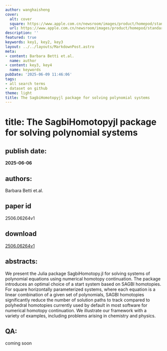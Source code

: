 ```yaml
---
author: wanghaisheng
cover:
  alt: cover
  square: https://www.apple.com.cn/newsroom/images/product/homepod/standard/Apple-HomePod-hero-230118_big.jpg.large_2x.jpg
  url: https://www.apple.com.cn/newsroom/images/product/homepod/standard/Apple-HomePod-hero-230118_big.jpg.large_2x.jpg
description: ''
featured: true
keywords: key1, key2, key3
layout: ../../layouts/MarkdownPost.astro
meta:
- content: Barbara Betti et.al.
  name: author
- content: key3, key4
  name: keywords
pubDate: '2025-06-09 11:46:06'
tags:
- all search terms
- dataset on github
theme: light
title: The SagbiHomotopyjl package for solving polynomial systems
---
```


# title: The SagbiHomotopyjl package for solving polynomial systems 
## publish date: 
**2025-06-06** 
## authors: 
  Barbara Betti et.al. 
## paper id
2506.06264v1
## download
[2506.06264v1](http://arxiv.org/abs/2506.06264v1)
## abstracts:
We present the Julia package SagbiHomotopy.jl for solving systems of polynomial equations using numerical homotopy continuation. The package introduces an optimal choice of a start system based on SAGBI homotopies. For square horizontally parameterized systems, where each equation is a linear combination of a given set of polynomials, SAGBI homotopies significantly reduce the number of solution paths to track compared to polyhedral homotopies currently used by default in most software for numerical homotopy continuation. We illustrate our framework with a variety of examples, including problems arising in chemistry and physics.
## QA:
coming soon
